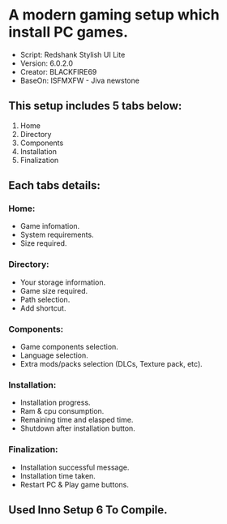 # A modern gaming setup which install PC games.

- Script: Redshank Stylish UI Lite
- Version: 6.0.2.0
- Creator: BLACKFIRE69
- BaseOn: ISFMXFW - Jiva newstone


## This setup includes 5 tabs below:
  1. Home
  2. Directory
  3. Components
  4. Installation
  5. Finalization

## Each tabs details:

### Home:
- Game infomation.
- System requirements.
- Size required.

### Directory:
- Your storage information.
- Game size required.
- Path selection.
- Add shortcut.

### Components:
- Game components selection.
- Language selection.
- Extra mods/packs selection (DLCs, Texture pack, etc).

### Installation:
- Installation progress.
- Ram & cpu consumption.
- Remaining time and elasped time.
- Shutdown after installation button.

### Finalization:
- Installation successful message.
- Installation time taken.
- Restart PC & Play game buttons.

## Used Inno Setup 6 To Compile.
